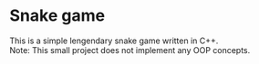 # Snake game
This is a simple lengendary snake game written in C++.<br/>
Note: This small project does not implement any OOP concepts.
